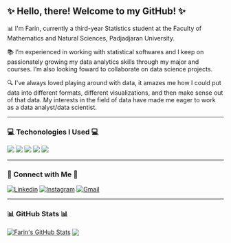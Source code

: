 ## ✨ Hello, there! Welcome to my GitHub! ✨

📊 I'm Farin, currently a third-year Statistics student at the Faculty of Mathematics and Natural Sciences, Padjadjaran University. 

📚 I’m experienced in working with statistical softwares and I keep on passionately growing my data
analytics skills through my major and courses. I’m also looking foward to collaborate on data science projects.

🔍 I've always loved playing around with data, it amazes me how I could put data into different formats, different visualizations, and then make sense out of that data. My interests in the field of data have made me eager to work as a data analyst/data scientist.

---

### 💻 Techonologies I Used 💻
<a> <image src="https://img.shields.io/badge/-Python-246EC4?logo=Python&logoColor=white&style=flat&logoWidth=20"> </a>
<a> <image src="https://img.shields.io/badge/-Rstudio-3AB1F3?logo=Rstudio&logoColor=white&style=flat&logoWidth=20"> </a>
<a> <image src="https://img.shields.io/badge/-Tableau-A071E9?logo=Tableau&logoColor=white&style=flat&logoWidth=20"> </a>
<a> <image src="https://img.shields.io/badge/-MySQL-FF9141?logo=MySQL&logoColor=white&style=flat&logoWidth=20"> </a>
<a> <image src="https://img.shields.io/badge/-MicrosoftOffice-FF5241?logo=MicrosoftOffice&logoColor=white&style=flat&logoWidth=20"> </a>
    
---
    
### 📩 Connect with Me 📩
[![Linkedin](https://img.shields.io/badge/-FarinCyntiyaGarini-10ADAA?style=flat&logo=Linkedin&logoColor=white&link=https://www.linkedin.com/in/farin-cyntiya-garini/)](https://www.linkedin.com/in/farin-cyntiya-garini)
[![Instagram](https://img.shields.io/badge/-@farincyntiyaa-F91684?style=flat&logo=instagram&logoColor=white&link=https://instagram.com/farincyntiyaa/)](https://instagram.com/farincyntiyaa/)
[![Gmail](https://img.shields.io/badge/-farincyntiya@gmail.com-EEA12B?style=flat&logo=Gmail&logoColor=white&link=mailto:farincyntiya@gmail.com)](mailto:farincyntiya@gmail.com)
    
---
  
### 📊 GitHub Stats 📊
<a href="https://github.com/farincyntiya/github-readme-stats"><img align="center" src="https://github-readme-stats.vercel.app/api?username=farincyntiya&show_icons=true&include_all_commits=true&theme=radical&hide_border=true" alt="Farin's GitHub Stats" /></a>  <a href="https://github.com/farincyntiya/github-readme-stats"><img align="center" src="https://github-readme-stats.vercel.app/api/top-langs/?username=farincyntiya&layout=compact&theme=radical&hide_border=true" /></a> 

<!---
farincyntiya/farincyntiya is a ✨ special ✨ repository because its `README.md` (this file) appears on your GitHub profile.
You can click the Preview link to take a look at your changes.
--->
